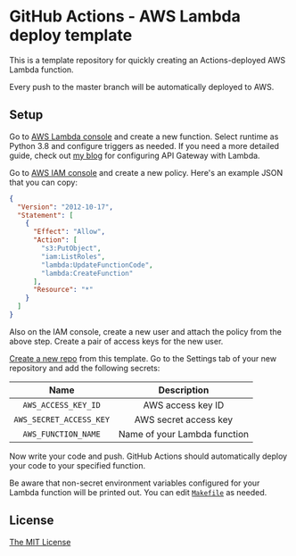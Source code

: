 # GitHub Actions - AWS Lambda deploy template

This is a template repository for quickly creating an Actions-deployed AWS Lambda function.

Every push to the master branch will be automatically deployed to AWS.

## Setup

Go to [AWS Lambda console](https://console.aws.amazon.com/lambda/home) and create a new function. Select runtime as Python 3.8 and configure triggers as needed. If you need a more detailed guide, check out [my blog](https://ibug.io/p/41) for configuring API Gateway with Lambda.

Go to [AWS IAM console](https://console.aws.amazon.com/iam/home) and create a new policy. Here's an example JSON that you can copy:

```json
{
  "Version": "2012-10-17",
  "Statement": [
    {
      "Effect": "Allow",
      "Action": [
        "s3:PutObject",
        "iam:ListRoles",
        "lambda:UpdateFunctionCode",
        "lambda:CreateFunction"
      ],
      "Resource": "*"
    }
  ]
}
```

Also on the IAM console, create a new user and attach the policy from the above step. Create a pair of access keys for the new user.

[Create a new repo](https://github.com/iBug/actions-lambda-python/generate) from this template. Go to the Settings tab of your new repository and add the following secrets:

| Name | Description |
| :--: | :---------: |
| `AWS_ACCESS_KEY_ID` | AWS access key ID |
| `AWS_SECRET_ACCESS_KEY` | AWS secret access key |
| `AWS_FUNCTION_NAME` | Name of your Lambda function |

Now write your code and push. GitHub Actions should automatically deploy your code to your specified function.

Be aware that non-secret environment variables configured for your Lambda function will be printed out. You can edit [`Makefile`](Makefile) as needed.

## License

[The MIT License](LICENSE)
